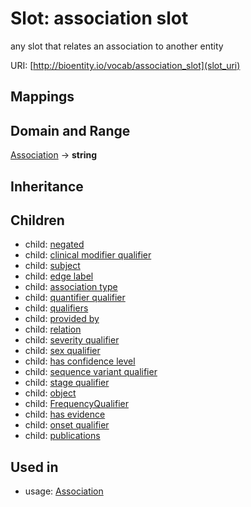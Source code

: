 # Slot: association slot


any slot that relates an association to another entity

URI: [http://bioentity.io/vocab/association_slot](slot_uri)
## Mappings

## Domain and Range

[Association](Association.md) -> **string**
## Inheritance

## Children

 *  child: [negated](negated.md)
 *  child: [clinical modifier qualifier](clinical_modifier_qualifier.md)
 *  child: [subject](subject.md)
 *  child: [edge label](edge_label.md)
 *  child: [association type](association_type.md)
 *  child: [quantifier qualifier](quantifier_qualifier.md)
 *  child: [qualifiers](qualifiers.md)
 *  child: [provided by](provided_by.md)
 *  child: [relation](relation.md)
 *  child: [severity qualifier](severity_qualifier.md)
 *  child: [sex qualifier](sex_qualifier.md)
 *  child: [has confidence level](has_confidence_level.md)
 *  child: [sequence variant qualifier](sequence_variant_qualifier.md)
 *  child: [stage qualifier](stage_qualifier.md)
 *  child: [object](object.md)
 *  child: [FrequencyQualifier](FrequencyQualifier.md)
 *  child: [has evidence](has_evidence.md)
 *  child: [onset qualifier](onset_qualifier.md)
 *  child: [publications](publications.md)
## Used in

 *  usage: [Association](Association.md)
